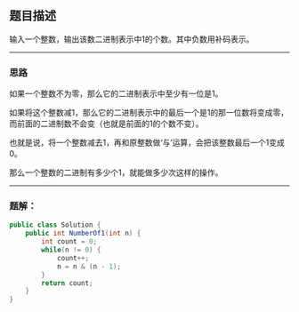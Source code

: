 ## 题目描述
输入一个整数，输出该数二进制表示中1的个数。其中负数用补码表示。
***

### 思路
如果一个整数不为零，那么它的二进制表示中至少有一位是1。

如果将这个整数减1，那么它的二进制表示中的最后一个是1的那一位数将变成零，而前面的二进制数不会变（也就是前面的1的个数不变）。

也就是说，将一个整数减去1，再和原整数做‘与’运算，会把该整数最后一个1变成0。

那么一个整数的二进制有多少个1，就能做多少次这样的操作。
***

### 题解：
```java
public class Solution {
    public int NumberOf1(int n) {
        int count = 0;
        while(n != 0) {
            count++;
            n = n & (n - 1);
        }
        return count;
    }
}
```